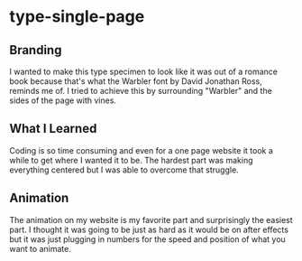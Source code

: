 # type-single-page
## Branding
I wanted to make this type specimen to look like it was out of a romance book because that's what the Warbler font by David Jonathan Ross, reminds me of. I tried to achieve this by surrounding "Warbler" and the sides of the page with vines.
## What I Learned
Coding is so time consuming and even for a one page website it took a while to get where I wanted it to be. The hardest part was making everything centered but I was able to overcome that struggle.
## Animation
The animation on my website is my favorite part and surprisingly the easiest part. I thought it was going to be just as hard as it would be on after effects but it was just plugging in numbers for the speed and position of what you want to animate.
